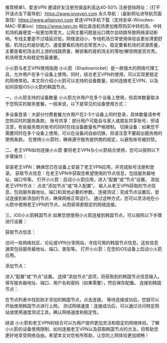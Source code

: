 推荐榜单1、爱连VPN 邀请好友注册充值返利高达40-50% 
注册登陆网址：（打不开请点击下面导航）https://www.iovevpn.com
永久导航：（最新网址进导航页面查找）https://www.ailianvpn.com
爱连VPN手机下载（支持安卓-Winodws-MAC-苹果ios）https://www.ivpn.im 
相比直连机场更加推荐购买中转机场。中转机场机器便宜一般更加带宽大，公网主要问题是出口偶尔会绕路导致网络波动影响。专线主要是不过墙延迟低，网络波动小，专线机场日常使用体验会更丝滑更舒服。机场比的是钞能力，速度要看机场的总带宽大小。稳定要看机场的资源质量，主要是看机场主的上游的线路质量，解锁看的是机场主的落地/解锁商是否优秀。机场带宽大和稳定性最重要。

小火箭与老王VPN使用指南
小火箭（Shadowrocket）是一款强大的网络代理工具，允许用户在多个设备上使用。同时，结合老王VPN的使用，可以实现更稳定的网络体验。本文将介绍小火箭可以支持的设备数量、如何连接老王VPN，以及如何获取iOS小火箭的韩国节点。

一、小火箭支持的设备数量
小火箭允许用户在多个设备上使用，但具体数量取决于您购买的服务套餐。一般来说，以下是常见的设备使用方式：

多设备登录：大部分付费套餐允许用户在2-5个设备上同时登录，具体数量请参考您购买时的服务条款。
账号共享：部分用户可能会与家人或朋友共享账号，但请注意，有些服务商对账号的同时在线设备数量有严格限制。
切换设备：如果您不需要同时在多个设备上使用，可以在设备间自由切换，但请注意不要超出服务商的使用条款。
在使用小火箭时，确保遵守服务提供商的规定，以避免账号被封禁。

二、老王VPN如何连接小火箭
要将老王VPN与小火箭结合使用，您可以按照以下步骤操作：

安装老王VPN：确保您已在设备上安装了老王VPN应用，并完成账号注册和登录。
获取节点信息：在老王VPN中获取您希望使用的节点信息，包括服务器地址、端口号等。
打开小火箭：启动小火箭应用，进入“配置”或“节点”设置。
添加老王VPN节点：
点击“添加节点”或“导入配置”。
输入从老王VPN获取的节点信息，包括服务器地址、端口和其他必要的参数。
连接测试：完成节点设置后，尝试连接到新添加的节点，确保网络正常运行。
通过这种方式，您可以灵活地在小火箭中使用老王VPN的节点，从而获得更稳定的网络连接。

三、iOS小火箭韩国节点
如果您想使用小火箭连接到韩国节点，可以按照以下步骤进行设置：

获取节点信息：

访问一些网络社区、论坛或VPN分享网站，寻找可用的韩国节点信息。这些信息通常包括服务器地址、端口、类型等。
打开小火箭：在您的iOS设备上启动小火箭应用。

添加节点：

进入“配置”或“节点”设置。
选择“添加节点”选项，将获取到的韩国节点信息输入。
填写服务器地址、端口、用户名和密码（如果需要），然后保存配置。
连接到韩国节点：

在节点列表中找到刚才添加的韩国节点，点击连接。
等待连接成功后，您就可以开始使用韩国节点进行上网。
测试网络速度：连接成功后，可以通过访问特定网站或使用速度测试工具，确认网络速度和稳定性。

结语
小火箭和老王VPN的结合可以为用户提供更加灵活和稳定的网络体验。了解小火箭的设备使用限制、如何连接老王VPN以及获取韩国节点的方法，将帮助您更好地享受网络自由。希望本文对您有所帮助，让您的上网体验更加顺畅！

